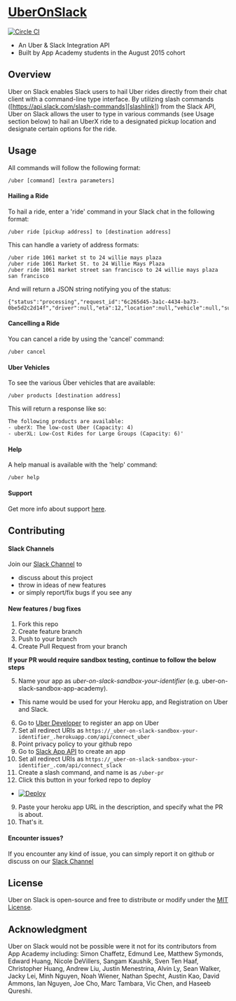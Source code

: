 # [UberOnSlack][uberslacklink]
[![Circle CI](https://circleci.com/gh/appacademy/uber_slack/tree/master.svg?style=svg)](https://circleci.com/gh/appacademy/uber_slack/tree/master)


* An Uber & Slack Integration API
* Built by App Academy students in the August 2015 cohort

## Overview

Uber on Slack enables Slack users to hail Uber rides directly from their chat client with a command-line type interface. By utilizing slash commands ([https://api.slack.com/slash-commands][slashlink]) from the Slack API, Uber on Slack allows the user to type in various commands (see Usage section below) to hail an UberX ride to a designated pickup location and designate certain options for the ride.

[slashlink]: https://api.slack.com/slash-commands
[uberslacklink]: https://uberonslack.com

## Usage

All commands will follow the following format:
```
/uber [command] [extra parameters]
```

#### Hailing a Ride
To hail a ride, enter a 'ride' command in your Slack chat in the following format:
```
/uber ride [pickup address] to [destination address]
```

This can handle a variety of address formats:
```
/uber ride 1061 market st to 24 willie mays plaza
/uber ride 1061 Market St. to 24 Willie Mays Plaza
/uber ride 1061 market street san francisco to 24 willie mays plaza san francisco
```

And will return a JSON string notifying you of the status:
```
{"status":"processing","request_id":"6c265d45-3a1c-4434-ba73-0be5d2c2d14f","driver":null,"eta":12,"location":null,"vehicle":null,"surge_multiplier":1.0}`
```

#### Cancelling a Ride
You can cancel a ride by using the 'cancel' command:
```
/uber cancel
```

#### Uber Vehicles
To see the various Über vehicles that are available:
```
/uber products [destination address]
```

This will return a response like so:
```
The following products are available:
- uberX: The low-cost Uber (Capacity: 4)
- uberXL: Low-Cost Rides for Large Groups (Capacity: 6)'
```

#### Help
A help manual is available with the 'help' command:
```
/uber help
```

#### Support
Get more info about support [here](support.md).

## Contributing

#### Slack Channels

Join our [Slack Channel](https://uberonslack.com/static_pages/join_slack_team) to

- discuss about this project
- throw in ideas of new features
- or simply report/fix bugs if you see any

#### New features / bug fixes

1. Fork this repo
2. Create feature branch
3. Push to your branch
4. Create Pull Request from your branch

**If your PR would require sandbox testing, continue to follow the below steps**

5. Name your app as _uber-on-slack-sandbox-your-identifier_ (e.g. uber-on-slack-sandbox-app-academy).
  * This name would be used for your Heroku app, and Registration on Uber and Slack.
6. Go to [Uber Developer] to register an app on Uber
  1. Set all redirect URIs as `https://_uber-on-slack-sandbox-your-identifier_.herokuapp.com/api/connect_uber`
  2. Point privacy policy to your github repo
7. Go to [Slack App API] to create an app
  1. Set all redirect URIs as `https://_uber-on-slack-sandbox-your-identifier_.com/api/connect_slack`
  2. Create a slash command, and name is as `/uber-pr`
8. Click this button in your forked repo to deploy
  * [![Deploy](https://www.herokucdn.com/deploy/button.svg)](https://heroku.com/deploy?template=https://github.com/username/repo)
9. Paste your heroku app URL in the description, and specify what the PR is about.
10. That's it.

[Uber Developer]: https://developer.uber.com/dashboard/create
[Slack App API]: https://api.slack.com/apps/new

#### Encounter issues?

If you encounter any kind of issue, you can simply report it on github or discuss on our 
[Slack Channel](https://uberonslack.com/static_pages/join_slack_team)

## License
Uber on Slack is open-source and free to distribute or modify under the
[MIT License](LICENSE.txt).

## Acknowledgment
Uber on Slack would not be possible were it not for its contributors from App
Academy including: Simon Chaffetz, Edmund Lee, Matthew Symonds, Edward Huang,
Nicole DeVillers, Sangam Kaushik, Sven Ten Haaf, Christopher Huang,
Andrew Liu, Justin Menestrina, Alvin Ly, Sean Walker, Jacky Lei, Minh Nguyen,
Noah Wiener, Nathan Specht, Austin Kao, David Ammons, Ian Nguyen,
Joe Cho, Marc Tambara, Vic Chen, and Haseeb Qureshi.
